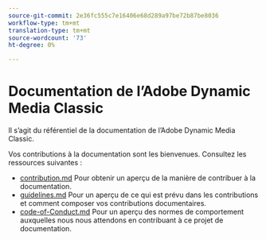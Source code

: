 ```yaml
---
source-git-commit: 2e36fc555c7e16406e68d289a97be72b87be8036
workflow-type: tm+mt
translation-type: tm+mt
source-wordcount: '73'
ht-degree: 0%

---
```

# Documentation de l’Adobe Dynamic Media Classic

Il s’agit du référentiel de la documentation de l’Adobe Dynamic Media Classic.

Vos contributions à la documentation sont les bienvenues. Consultez les ressources suivantes :

* [contribution.md](contributing.md) Pour obtenir un aperçu de la manière de contribuer à la documentation.
* [guidelines.md](guidelines.md) Pour un aperçu de ce qui est prévu dans les contributions et comment composer vos contributions documentaires.
* [code-of-Conduct.md](code-of-conduct.md) Pour un aperçu des normes de comportement auxquelles nous nous attendons en contribuant à ce projet de documentation.
